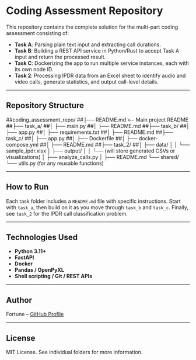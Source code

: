 # Coding Assessment Repository

This repository contains the complete solution for the multi-part coding assessment consisting of:

- **Task A**: Parsing plain text input and extracting call durations.
- **Task B**: Building a REST API service in Python/Rust to accept Task A input and return the processed result.
- **Task C**: Dockerizing the app to run multiple service instances, each with its own node ID.
- **Task 2**: Processing IPDR data from an Excel sheet to identify audio and video calls, generate statistics, and output call-level details.

---

## Repository Structure

##coding_assessment_repo/
##├── README.md  <-- Main project README
##├── task_a/
##│   ├── main.py
##│   ├── README.md
##├── task_b/
##│   ├── app.py
##│   ├── requirements.txt
##│   ├── README.md
##├── task_c/
##│   ├── app.py
##│   ├── Dockerfile
##│   ├── docker-compose.yml
##│   ├── README.md
##├── task_2/
##│   ├── data/
│   │   └── sample_ipdr.xlsx
│   ├── output/
│   │   └── (will store generated CSVs or visualizations)
│   ├── analyze_calls.py
│   ├── README.md
└── shared/
    └── utils.py (for any reusable functions)

---

## How to Run

Each task folder includes a `README.md` file with specific instructions. Start with `task_a`, then build on it as you move through `task_b` and `task_c`. Finally, see `task_2` for the IPDR call classification problem.

---

## Technologies Used

- **Python 3.11+**
- **FastAPI**
- **Docker**
- **Pandas / OpenPyXL**
- **Shell scripting / Git / REST APIs**

---

## Author

Fortune – [GitHub Profile](https://github.com/fortumusara)

---

## License

MIT License. See individual folders for more information.
